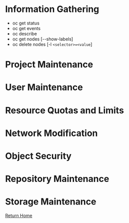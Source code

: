 <!-- TITLE: Command Reference -->
<!-- SUBTITLE: Common Commands and Procedures -->

# Information Gathering
* oc get status
* oc get events
* oc describe
* oc get nodes [--show-labels]
* oc delete nodes [-l `<selector>=<value`]
# Project Maintenance
# User Maintenance
# Resource Quotas and Limits
# Network Modification
# Object Security 
# Repository Maintenance
# Storage Maintenance

[Return Home](home)